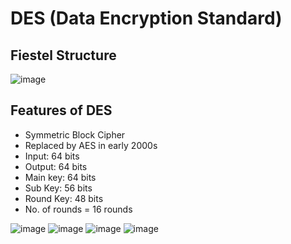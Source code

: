 # DES (Data Encryption Standard)

## Fiestel Structure
![image](https://github.com/ShudarsanRegmi/myDigiNotes/assets/65646203/c05ccb13-6e44-41bf-903c-0fb492e787ec)

## Features of DES
- Symmetric Block Cipher
- Replaced by AES in early 2000s
- Input: 64 bits
- Output: 64 bits
- Main key: 64 bits
- Sub Key: 56 bits
- Round Key: 48 bits
- No. of rounds = 16 rounds

![image](https://github.com/ShudarsanRegmi/myDigiNotes/assets/65646203/8c1084d7-a2ac-4559-b97b-5350ccd9f3b1)
![image](https://github.com/ShudarsanRegmi/myDigiNotes/assets/65646203/7804d2d3-3271-4f1f-a30e-834a0adf53b2)
![image](https://github.com/ShudarsanRegmi/myDigiNotes/assets/65646203/3c3fb42b-42d1-4d91-839e-43a1adb51110)
![image](https://github.com/ShudarsanRegmi/myDigiNotes/assets/65646203/e07cd909-e93a-44e4-a614-f1865e2377df)

